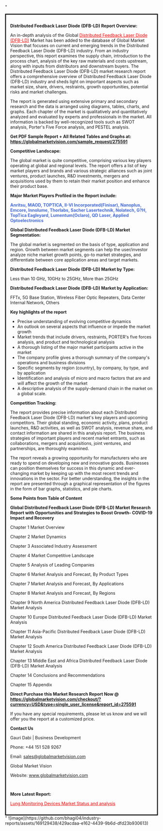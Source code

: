 "<div style='border: 3px solid black; padding: 1em;'>

<strong>Distributed Feedback Laser Diode (DFB-LD) Report Overview:</strong>

An in-depth analysis of the Global <a style='color: #ff0000;' href='https://globalmarketvision.com/reports/global-distributed-feedback-laser-diode-dfb-ld-market/275591'>Distributed Feedback Laser Diode (DFB-LD)</a> Market has been added to the database of Global Market Vision that focuses on current and emerging trends in the Distributed Feedback Laser Diode (DFB-LD) industry. From an industry perspective, this report examines the supply chain, introduction to the process chart, analysis of the key raw materials and costs upstream, along with inputs from distributors and downstream buyers. The Distributed Feedback Laser Diode (DFB-LD) market research report offers a comprehensive overview of Distributed Feedback Laser Diode (DFB-LD) industry and sheds light on important aspects such as market size, share, drivers, restraints, growth opportunities, potential risks and market challenges.

The report is generated using extensive primary and secondary research and the data is arranged using diagrams, tables, charts, and graphs. Each chapter of the market is qualitatively and quantitatively analyzed and evaluated by experts and professionals in the market. All information is backed by well-recognized tools such as SWOT analysis, Porter's Five Force analysis, and PESTEL analysis.

<strong>Get PDF Sample Report + All Related Tables and Graphs at</strong><strong>:</strong><strong> <a style='color: #ff0000;' href='https://globalmarketvision.com/sample_request/275591?utm_source=linkedinPulse&utm_medium=SN&utm_campaign=SN'><strong>https://globalmarketvision.com/sample_request/275591</strong></a></strong>

<strong>Competitive Landscape:</strong>

The global market is quite competitive, comprising various key players operating at global and regional levels. The report offers a list of key market players and brands and various strategic alliances such as joint ventures, product launches, R&amp;D investments, mergers and acquisitions used by them to retain their market position and enhance their product base.

<strong>Major Market Players Profiled in the Report include:</strong>

<strong style='color: #4169e1;'>Anritsu, MAOD, TOPTICA, II-VI Incorporated(Finisar), Nanoplus, Emcore, Innolume, Thorlabs, Sacher Lasertechnik, Nolatech, G?H, TopTica Eagleyard, Lumentum(Oclaro), QD Laser, Applied Optoelectronics</strong>

<strong>Global Distributed Feedback Laser Diode (DFB-LD) Market Segmentation:</strong>

The global market is segmented on the basis of type, application and region. Growth between market segments can help the user/investor analyze niche market growth points, go-to market strategies, and differentiate between core application areas and target markets.

<strong>Distributed Feedback Laser Diode (DFB-LD) Market by Type</strong><strong>:</strong>

Less than 10 GHz, 10GHz to 25GHz, More than 25GHz

<strong>Distributed Feedback Laser Diode (DFB-LD) Market by</strong><strong> Application:</strong>

FFTx, 5G Base Station, Wireless Fiber Optic Repeaters, Data Center Internal Network, Others

<strong>Key highlights of the report</strong>
<ul>
  <li>Precise understanding of evolving competitive dynamics</li>
  <li>An outlook on several aspects that influence or impede the market growth</li>
  <li>Market trends that include drivers, restraints, PORTER's five forces analysis, and product and technological analysis</li>
  <li>A thorough listing of the major market participants active in the market</li>
  <li>The company profile gives a thorough summary of the company's operations and business divisions</li>
  <li>Specific segments by region (country), by company, by type, and by application</li>
  <li>Identification and analysis of micro and macro factors that are and will affect the growth of the market</li>
  <li>A descriptive analysis of the supply-demand chain in the market on a global scale.</li>
</ul>
<strong>Competition Tracking:</strong>

The report provides precise information about each Distributed Feedback Laser Diode (DFB-LD) market's key players and upcoming competitors. Their global standing, economic activity, plans, product launches, R&amp;D activities, as well as SWOT analysis, revenue share, and contact information are shared in this analysis report. The business strategies of important players and recent market entrants, such as collaborations, mergers and acquisitions, joint ventures, and partnerships, are thoroughly examined.

The report reveals a growing opportunity for manufacturers who are ready to spend on developing new and innovative goods. Businesses can position themselves for success in this dynamic and ever-changing market by keeping up with the most recent trends and innovations in the sector. For better understanding, the insights in the report are presented through a graphical representation of the figures in the form of bar graphs, statistics, and pie charts.

<strong>Some Points from Table of Content</strong>

<strong>Global Distributed Feedback Laser Diode (DFB-LD) Market Research Report with Opportunities and Strategies to Boost Growth- COVID-19 Impact and Recovery</strong>

Chapter 1 Market Overview

Chapter 2 Market Dynamics

Chapter 3 Associated Industry Assessment

Chapter 4 Market Competitive Landscape

Chapter 5 Analysis of Leading Companies

Chapter 6 Market Analysis and Forecast, By Product Types

Chapter 7 Market Analysis and Forecast, By Applications

Chapter 8 Market Analysis and Forecast, By Regions

Chapter 9 North America Distributed Feedback Laser Diode (DFB-LD) Market Analysis

Chapter 10 Europe Distributed Feedback Laser Diode (DFB-LD) Market Analysis

Chapter 11 Asia-Pacific Distributed Feedback Laser Diode (DFB-LD) Market Analysis

Chapter 12 South America Distributed Feedback Laser Diode (DFB-LD) Market Analysis

Chapter 13 Middle East and Africa Distributed Feedback Laser Diode (DFB-LD) Market Analysis

Chapter 14 Conclusions and Recommendations

Chapter 15 Appendix

<strong>Direct Purchase this Market Research Report Now @ <a style='color: #ff0000;' href='https://globalmarketvision.com/checkout/?currency=USD&type=single_user_license&report_id=275591?utm_source=linkedinPulse&utm_medium=SN&utm_campaign=SN'><strong>https://globalmarketvision.com/checkout/?currency=USD&type=single_user_license&report_id=275591</strong></a></strong>

If you have any special requirements, please let us know and we will offer you the report at a customized price.
<p id='ember58' class='ember-view reader-content-blocks__paragraph'><strong>Contact Us</strong></p>
<p id='ember59' class='ember-view reader-content-blocks__paragraph'>Gauri Dabi | Business Development</p>
<p id='ember60' class='ember-view reader-content-blocks__paragraph'>Phone: +44 151 528 9267</p>
Email: <a href='mailto:sales@globalmarketvision.com'>sales@globalmarketvision.com</a>

Global Market Vision

Website: <a href='http://www.globalmarketvision.com/'>www.globalmarketvision.com</a>

&nbsp;

<strong>More Latest Report:</strong>

<a style='color: #ff0000;' href='https://medium.com/@apurvashinde1994/lung-monitoring-devices-market-status-and-analysis-1b6ebb28694a'>Lung Monitoring Devices Market Status and analysis</a>

</div>"
![image](https://github.com/bhagi04/industry-reports/assets/169129438/429acdaa-e162-4439-9b6d-dfd23b930613)
